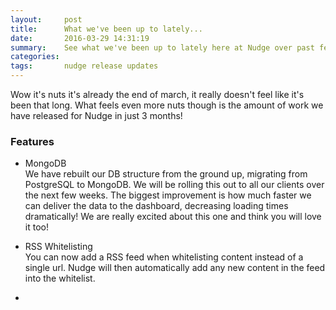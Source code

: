 ```yaml
---
layout:     post
title:      What we've been up to lately...
date:       2016-03-29 14:31:19
summary:    See what we've been up to lately here at Nudge over past few months.
categories:
tags:       nudge release updates
---
```


Wow it's nuts it's already the end of march, it really doesn't feel like it's been that long. What feels even more nuts though is the amount of work we have released for Nudge in just 3 months!

### Features
- MongoDB <br>
  We have rebuilt our DB structure from the ground up, migrating from PostgreSQL to MongoDB. We will be rolling this out to all our clients over the next few weeks. The biggest improvement is how much faster we can deliver the data to the dashboard, decreasing loading times dramatically! We are really excited about this one and think you will love it too!

- RSS Whitelisting<br>
  You can now add a RSS feed when whitelisting content instead of a single url. Nudge will then automatically add any new content in the feed into the whitelist.

-
